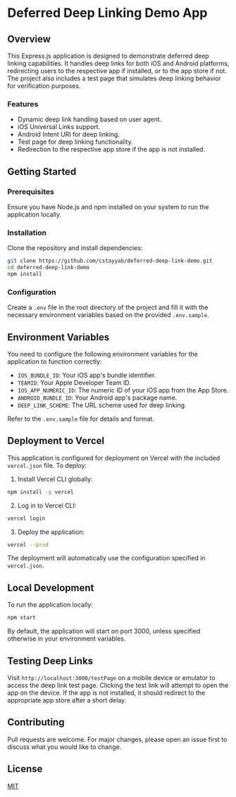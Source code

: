 # Deferred Deep Linking Demo App

## Overview
This Express.js application is designed to demonstrate deferred deep linking capabilities. It handles deep links for both iOS and Android platforms, redirecting users to the respective app if installed, or to the app store if not. The project also includes a test page that simulates deep linking behavior for verification purposes.

### Features
- Dynamic deep link handling based on user agent.
- iOS Universal Links support.
- Android Intent URI for deep linking.
- Test page for deep linking functionality.
- Redirection to the respective app store if the app is not installed.

## Getting Started

### Prerequisites
Ensure you have Node.js and npm installed on your system to run the application locally.

### Installation
Clone the repository and install dependencies:
```bash
git clone https://github.com/cstayyab/deferred-deep-link-demo.git
cd deferred-deep-link-demo
npm install
```

### Configuration
Create a `.env` file in the root directory of the project and fill it with the necessary environment variables based on the provided `.env.sample`.

## Environment Variables
You need to configure the following environment variables for the application to function correctly:

- `IOS_BUNDLE_ID`: Your iOS app's bundle identifier.
- `TEAMID`: Your Apple Developer Team ID.
- `IOS_APP_NUMERIC_ID`: The numeric ID of your iOS app from the App Store.
- `ANDROID_BUNDLE_ID`: Your Android app's package name.
- `DEEP_LINK_SCHEME`: The URL scheme used for deep linking.

Refer to the `.env.sample` file for details and format.

## Deployment to Vercel

This application is configured for deployment on Vercel with the included `vercel.json` file. To deploy:

1. Install Vercel CLI globally:
```bash
npm install -g vercel
```

2. Log in to Vercel CLI:
```bash
vercel login
```

3. Deploy the application:
```bash
vercel --prod
```

The deployment will automatically use the configuration specified in `vercel.json`.

## Local Development

To run the application locally:
```bash
npm start
```

By default, the application will start on port 3000, unless specified otherwise in your environment variables.

## Testing Deep Links

Visit `http://localhost:3000/testPage` on a mobile device or emulator to access the deep link test page. Clicking the test link will attempt to open the app on the device. If the app is not installed, it should redirect to the appropriate app store after a short delay.

## Contributing
Pull requests are welcome. For major changes, please open an issue first to discuss what you would like to change.

## License
[MIT](https://choosealicense.com/licenses/mit/)
